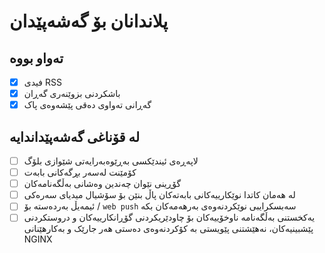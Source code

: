 # پلاندانان بۆ گەشەپێدان

## تەواو بووە

- [x] فیدی RSS
- [x] باشکردنی بزوێنەری گەڕان
- [x] گەڕانی تەواوی دەقی پێشەوەی پاک

## لە قۆناغی گەشەپێداندایە

- [ ] لاپەڕەی ئیندێکسی بەڕێوەبەرایەتی شێوازی بلۆگ
- [ ] کۆمێنت لەسەر بڕگەکانی بابەت
- [ ] گۆڕینی نێوان چەندین وەشانی بەڵگەنامەکان
- [ ] لە هەمان کاتدا نوێکارییەکانی بابەتەکان پاڵ بنێن بۆ سۆشیال میدیای سەرەکی
- [ ] ئیمەیڵ بەردەستە بۆ / `web push` سەبسکرایبی نوێکردنەوەی بەرهەمەکان بکە
- [ ] یەکخستنی بەڵگەنامە ناوخۆییەکان بۆ چاودێریکردنی گۆڕانکارییەکان و دروستکردنی پێشبینیەکان، نەهێشتنی پێویستی بە کۆکردنەوەی دەستی هەر جارێک و بەکارهێنانی NGINX